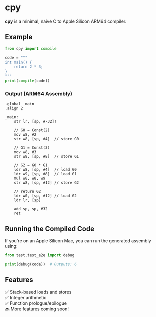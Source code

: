 # cpy  

**cpy** is a minimal, naive C to Apple Silicon ARM64 compiler.  

## Example  

```python
from cpy import compile

code = """
int main() {
    return 2 * 3;
}
"""
print(compile(code))
```

### Output (ARM64 Assembly)  

```assembly
.global _main
.align 2

_main:
    str lr, [sp, #-32]!

    // G0 = Const(2)
    mov w8, #2
    str w8, [sp, #4]  // store G0

    // G1 = Const(3)
    mov w8, #3
    str w8, [sp, #8]  // store G1

    // G2 = G0 * G1
    ldr w8, [sp, #4]  // load G0
    ldr w9, [sp, #8]  // load G1
    mul w8, w8, w9
    str w8, [sp, #12] // store G2

    // return G2
    ldr w0, [sp, #12] // load G2
    ldr lr, [sp]

    add sp, sp, #32
    ret
```

## Running the Compiled Code  

If you're on an Apple Silicon Mac, you can run the generated assembly using:  

```python
from test.test_e2e import debug

print(debug(code))  # Outputs: 6
```

## Features  

✅ Stack-based loads and stores  
✅ Integer arithmetic  
✅ Function prologue/epilogue  
🔜 More features coming soon!  

